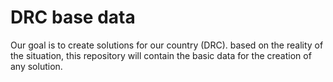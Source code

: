 # DRC base data

Our goal is to create solutions for our country (DRC).
based on the reality of the situation,
this repository will contain the basic data for the creation of any solution.
